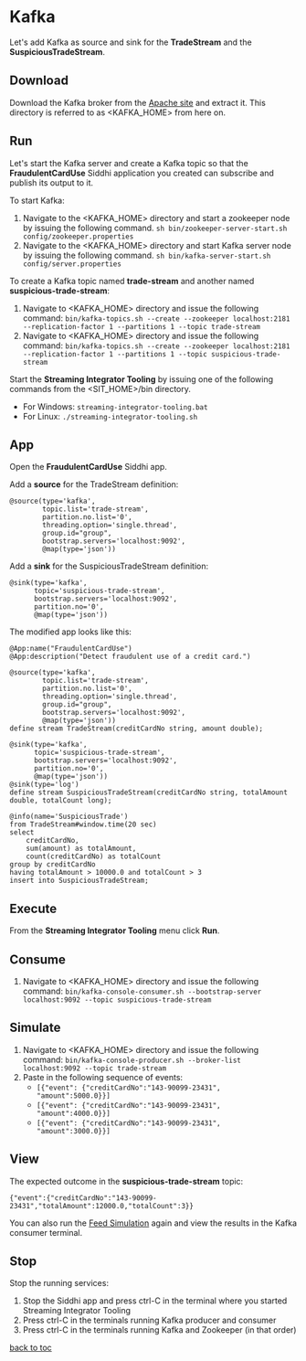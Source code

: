 # Kafka
Let's add Kafka as source and sink for the **TradeStream** and the **SuspiciousTradeStream**.

## Download
Download the Kafka broker from the [Apache site](https://ei.docs.wso2.com/en/latest/streaming-integrator/quick-start-guide/quick-start-guide/) and extract it. This directory is referred to as <KAFKA_HOME> from here on.

## Run
Let's start the Kafka server and create a Kafka topic so that the **FraudulentCardUse** Siddhi application you created can subscribe and publish its output to it.

To start Kafka:
1. Navigate to the <KAFKA_HOME> directory and start a zookeeper node by issuing the following command.
    ```sh bin/zookeeper-server-start.sh config/zookeeper.properties```
2. Navigate to the <KAFKA_HOME> directory and start Kafka server node by issuing the following command.
    ```sh bin/kafka-server-start.sh config/server.properties```

To create a Kafka topic named **trade-stream** and another named **suspicious-trade-stream**:
1. Navigate to <KAFKA_HOME> directory and issue the following command:
    ```bin/kafka-topics.sh --create --zookeeper localhost:2181 --replication-factor 1 --partitions 1 --topic trade-stream```
2. Navigate to <KAFKA_HOME> directory and issue the following command:
    ```bin/kafka-topics.sh --create --zookeeper localhost:2181 --replication-factor 1 --partitions 1 --topic suspicious-trade-stream```

Start the **Streaming Integrator Tooling** by issuing one of the following commands from the <SIT_HOME>/bin directory.

* For Windows: ```streaming-integrator-tooling.bat```
* For Linux: ```./streaming-integrator-tooling.sh```

## App
Open the **FraudulentCardUse** Siddhi app.

Add a **source** for the TradeStream definition:

```
@source(type='kafka',
        topic.list='trade-stream',
        partition.no.list='0',
        threading.option='single.thread',
        group.id="group",
        bootstrap.servers='localhost:9092',
        @map(type='json'))
```

Add a **sink** for the SuspiciousTradeStream definition:

```
@sink(type='kafka',
      topic='suspicious-trade-stream',
      bootstrap.servers='localhost:9092',
      partition.no='0',
      @map(type='json'))
```

The modified app looks like this:

```
@App:name("FraudulentCardUse")
@App:description("Detect fraudulent use of a credit card.")

@source(type='kafka',
        topic.list='trade-stream',
        partition.no.list='0',
        threading.option='single.thread',
        group.id="group",
        bootstrap.servers='localhost:9092',
        @map(type='json'))
define stream TradeStream(creditCardNo string, amount double);

@sink(type='kafka',
      topic='suspicious-trade-stream',
      bootstrap.servers='localhost:9092',
      partition.no='0',
      @map(type='json'))
@sink(type='log')
define stream SuspiciousTradeStream(creditCardNo string, totalAmount double, totalCount long);

@info(name='SuspiciousTrade')
from TradeStream#window.time(20 sec)
select 
    creditCardNo, 
    sum(amount) as totalAmount,
    count(creditCardNo) as totalCount
group by creditCardNo 
having totalAmount > 10000.0 and totalCount > 3
insert into SuspiciousTradeStream;
```

## Execute
From the **Streaming Integrator Tooling** menu click **Run**.

## Consume
1. Navigate to <KAFKA_HOME> directory and issue the following command:
    ```bin/kafka-console-consumer.sh --bootstrap-server localhost:9092 --topic suspicious-trade-stream```

## Simulate

1. Navigate to <KAFKA_HOME> directory and issue the following command:
    ```bin/kafka-console-producer.sh --broker-list localhost:9092 --topic trade-stream```
2. Paste in the following sequence of events:
    - ```[{"event": {"creditCardNo":"143-90099-23431", "amount":5000.0}}]```
    - ```[{"event": {"creditCardNo":"143-90099-23431", "amount":4000.0}}]```
    - ```[{"event": {"creditCardNo":"143-90099-23431", "amount":3000.0}}]```

## View
The expected outcome in the **suspicious-trade-stream** topic:
```
{"event":{"creditCardNo":"143-90099-23431","totalAmount":12000.0,"totalCount":3}}
```
You can also run the [Feed Simulation](#simulate) again and view the results in the Kafka consumer terminal. 

## Stop

Stop the running services:
1. Stop the Siddhi app and press ctrl-C in the terminal where you started Streaming Integrator Tooling
2. Press ctrl-C in the terminals running Kafka producer and consumer
3. Press ctrl-C in the terminals running Kafka and Zookeeper (in that order)

[back to toc](#table-of-content)